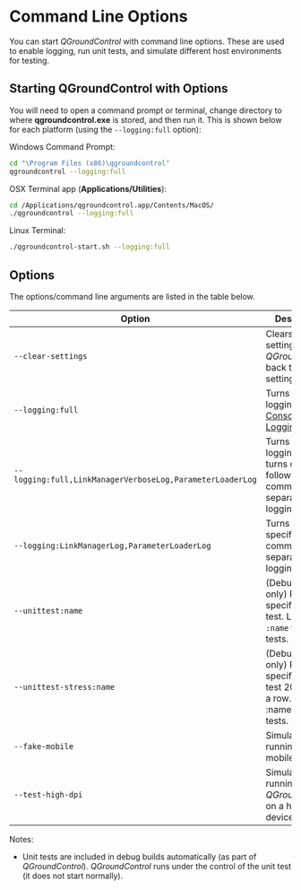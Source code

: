 # Command Line Options

You can start _QGroundControl_ with command line options. These are used to enable logging, run unit tests, and simulate different host environments for testing.

## Starting QGroundControl with Options

You will need to open a command prompt or terminal, change directory to where **qgroundcontrol.exe** is stored, and then run it. This is shown below for each platform (using the `--logging:full` option):

Windows Command Prompt:

```bash
cd "\Program Files (x86)\qgroundcontrol"
qgroundcontrol --logging:full
```

OSX Terminal app (**Applications/Utilities**):

```bash
cd /Applications/qgroundcontrol.app/Contents/MacOS/
./qgroundcontrol --logging:full
```

Linux Terminal:

```bash
./qgroundcontrol-start.sh --logging:full
```

## Options

The options/command line arguments are listed in the table below.

| Option                                                    | Description                                                                                                                                       |
| --------------------------------------------------------- | ------------------------------------------------------------------------------------------------------------------------------------------------- |
| `--clear-settings`                                        | Clears the app settings (reverts _QGroundControl_ back to default settings).                                                                      |
| `--logging:full`                                          | Turns on full logging. See [Console Logging](https://docs.qgroundcontrol.com/en/settings_view/console_logging.html#logging-from-the-command-line). |
| `--logging:full,LinkManagerVerboseLog,ParameterLoaderLog` | Turns on full logging and turns off the following listed comma-separated logging options.                                                         |
| `--logging:LinkManagerLog,ParameterLoaderLog`             | Turns on the specified comma separated logging options                                                                                            |
| `--unittest:name`                                         | (Debug builds only) Runs the specified unit test. Leave off `:name` to run all tests.                                                             |
| `--unittest-stress:name`                                  | (Debug builds only) Runs the specified unit test 20 times in a row. Leave off :name to run all tests.                                             |
| `--fake-mobile`                                           | Simulates running on a mobile device.                                                                                                             |
| `--test-high-dpi`                                         | Simulates running _QGroundControl_ on a high DPI device.                                                                                          |

Notes:

- Unit tests are included in debug builds automatically (as part of _QGroundControl_). _QGroundControl_ runs under the control of the unit test (it does not start normally).
